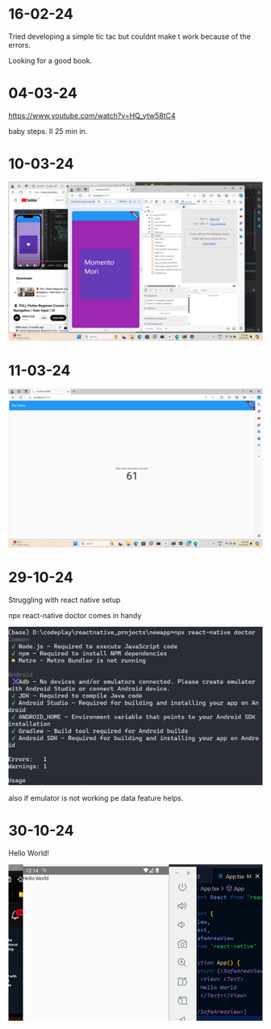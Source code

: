 # 16-02-24

Tried developing a simple tic tac but couldnt make t work because of the errors.

Looking for a good book.

# 04-03-24

https://www.youtube.com/watch?v=HQ_ytw58tC4

baby steps. II 25 min in.

# 10-03-24

![](2024-03-10-03-30-21.png)

# 11-03-24

![](2024-03-10-17-41-09.png)

# 29-10-24

Struggling with react native setup

npx react-native doctor comes in handy

![](2024-10-29-06-57-52.png)

also if emulator is not working pe data feature helps.

# 30-10-24

Hello World!

![](2024-10-30-00-14-40.png)


